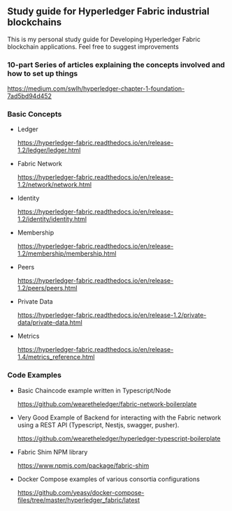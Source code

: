 ## Study guide for Hyperledger Fabric industrial blockchains

This is my personal study guide for Developing Hyperledger Fabric blockchain
applications. Feel free to suggest improvements

### 10-part Series of articles explaining the concepts involved and how to set up things

https://medium.com/swlh/hyperledger-chapter-1-foundation-7ad5bd94d452

### Basic Concepts

- Ledger

  https://hyperledger-fabric.readthedocs.io/en/release-1.2/ledger/ledger.html

- Fabric Network

  https://hyperledger-fabric.readthedocs.io/en/release-1.2/network/network.html

- Identity

  https://hyperledger-fabric.readthedocs.io/en/release-1.2/identity/identity.html

- Membership

  https://hyperledger-fabric.readthedocs.io/en/release-1.2/membership/membership.html

- Peers

  https://hyperledger-fabric.readthedocs.io/en/release-1.2/peers/peers.html

- Private Data

  https://hyperledger-fabric.readthedocs.io/en/release-1.2/private-data/private-data.html

- Metrics

  https://hyperledger-fabric.readthedocs.io/en/release-1.4/metrics_reference.html
  
### Code Examples

- Basic Chaincode example written in Typescript/Node

  https://github.com/wearetheledger/fabric-network-boilerplate

- Very Good Example of Backend for interacting with the Fabric network using a REST API (Typescript, Nestjs, swagger, pusher).

  https://github.com/wearetheledger/hyperledger-typescript-boilerplate

- Fabric Shim NPM library

  https://www.npmjs.com/package/fabric-shim

- Docker Compose examples of various consortia configurations

  https://github.com/yeasy/docker-compose-files/tree/master/hyperledger_fabric/latest
